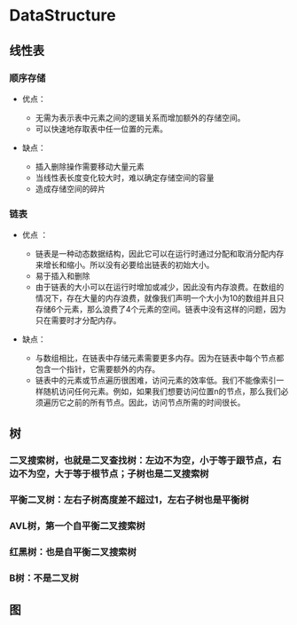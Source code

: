 <!--
 * @Author: YichaoZhao
 * @Date: 2021-03-26 08:53:29
 * @LastEditTime: 2021-03-26 09:28:34
 * @LastEditors: YichaoZhao
 * @Description: 
 * @FilePath: /CodingLog/doc/DataStructure.md
-->


# DataStructure

## 线性表

### 顺序存储

* 优点：
    - 无需为表示表中元素之间的逻辑关系而增加额外的存储空间。
    - 可以快速地存取表中任一位置的元素。

* 缺点：
    - 插入删除操作需要移动大量元素
    - 当线性表长度变化较大时，难以确定存储空间的容量
    - 造成存储空间的碎片

### 链表

* 优点 ：
    - 链表是一种动态数据结构，因此它可以在运行时通过分配和取消分配内存来增长和缩小。所以没有必要给出链表的初始大小。
    - 易于插入和删除
    - 由于链表的大小可以在运行时增加或减少，因此没有内存浪费。在数组的情况下，存在大量的内存浪费，就像我们声明一个大小为10的数组并且只存储6个元素，那么浪费了4个元素的空间。链表中没有这样的问题，因为只在需要时才分配内存。

* 缺点：
    - 与数组相比，在链表中存储元素需要更多内存。因为在链表中每个节点都包含一个指针，它需要额外的内存。
    - 链表中的元素或节点遍历很困难，访问元素的效率低。我们不能像索引一样随机访问任何元素。例如，如果我们想要访问位置n的节点，那么我们必须遍历它之前的所有节点。因此，访问节点所需的时间很长。   

## 树

### 二叉搜索树，也就是二叉查找树：左边不为空，小于等于跟节点，右边不为空，大于等于根节点；子树也是二叉搜索树
### 平衡二叉树：左右子树高度差不超过1，左右子树也是平衡树
### AVL树，第一个自平衡二叉搜索树
### 红黑树：也是自平衡二叉搜索树
### B树：不是二叉树

## 图